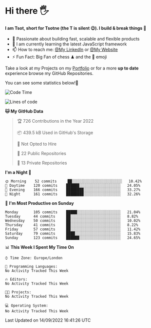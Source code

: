 # Hi there :raised_hand_with_fingers_splayed:
#### I am Tsot, short for Tsotne (the T is silent :wink:). I build & break things :space_invader:
- :telescope: Passionate about building fast, scalable and flexible products
- :seedling: I am currently learning the latest JavaScript framework 
- :mailbox: How to reach me: [@My LinkedIn](https://www.linkedin.com/in/tsotne-gvadzabia/) or [@My Website](https://tsotne.co.uk/contact)
- :zap: Fun Fact: Big Fan of chess ♟ and the 👾 emoji

Take a look at my Projects on my [Portfolio](https://tsotne.co.uk/) or for a more **up to date** experience browse my GitHub Repositories.

You can see some statistics below!:space_invader:
<!--START_SECTION:waka-->
![Code Time](http://img.shields.io/badge/Code%20Time-761%20hrs%202%20mins-blue)

![Lines of code](https://img.shields.io/badge/From%20Hello%20World%20I%27ve%20Written-625%20Thousand%20lines%20of%20code-blue)

**🐱 My GitHub Data** 

> 🏆 726 Contributions in the Year 2022
 > 
> 📦 439.5 kB Used in GitHub's Storage 
 > 
> 🚫 Not Opted to Hire
 > 
> 📜 22 Public Repositories 
 > 
> 🔑 13 Private Repositories  
 > 
**I'm a Night 🦉** 

```text
🌞 Morning    52 commits     ██░░░░░░░░░░░░░░░░░░░░░░░   10.42% 
🌆 Daytime    120 commits    ██████░░░░░░░░░░░░░░░░░░░   24.05% 
🌃 Evening    166 commits    ████████░░░░░░░░░░░░░░░░░   33.27% 
🌙 Night      161 commits    ████████░░░░░░░░░░░░░░░░░   32.26%

```
📅 **I'm Most Productive on Sunday** 

```text
Monday       105 commits    █████░░░░░░░░░░░░░░░░░░░░   21.04% 
Tuesday      44 commits     ██░░░░░░░░░░░░░░░░░░░░░░░   8.82% 
Wednesday    50 commits     ██░░░░░░░░░░░░░░░░░░░░░░░   10.02% 
Thursday     41 commits     ██░░░░░░░░░░░░░░░░░░░░░░░   8.22% 
Friday       57 commits     ██░░░░░░░░░░░░░░░░░░░░░░░   11.42% 
Saturday     79 commits     ████░░░░░░░░░░░░░░░░░░░░░   15.83% 
Sunday       123 commits    ██████░░░░░░░░░░░░░░░░░░░   24.65%

```


📊 **This Week I Spent My Time On** 

```text
⌚︎ Time Zone: Europe/London

💬 Programming Languages: 
No Activity Tracked This Week

🔥 Editors: 
No Activity Tracked This Week

🐱‍💻 Projects: 
No Activity Tracked This Week

💻 Operating System: 
No Activity Tracked This Week

```


 Last Updated on 14/09/2022 16:41:26 UTC
<!--END_SECTION:waka-->
